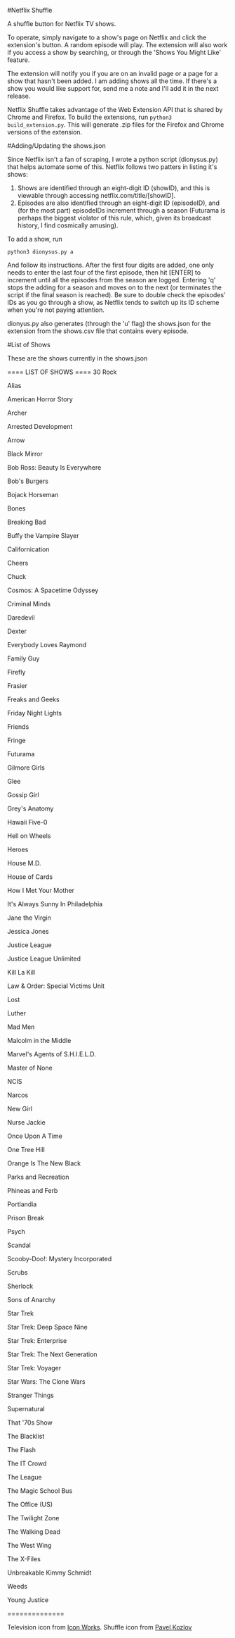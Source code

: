 #Netflix Shuffle

A shuffle button for Netflix TV shows.

To operate, simply navigate to a show's page on Netflix and click the extension's button. A random episode will play. The extension will also work if you access a show by searching, or through the 'Shows You Might Like' feature.

The extension will notify you if you are on an invalid page or a page for a show that hasn't been added. I am adding shows all the time. If there's a show you would like support for, send me a note and I'll add it in the next release.

Netflix Shuffle takes advantage of the Web Extension API that is shared by Chrome and Firefox. To build the extensions, run `python3 build_extension.py`. This will generate .zip files for the Firefox and Chrome versions of the extension.

#Adding/Updating the shows.json

Since Netflix isn't a fan of scraping, I wrote a python script (dionysus.py) that helps automate some of this. Netflix follows two patters in listing it's shows:

1. Shows are identified through an eight-digit ID (showID), and this is viewable through accessing netflix.com/title/[showID].
2. Episodes are also identified through an eight-digit ID (episodeID), and (for the most part) episodeIDs increment through a season (Futurama is perhaps the biggest violator of this rule, which, given its broadcast history, I find cosmically amusing).

To add a show, run

    python3 dionysus.py a

And follow its instructions. After the first four digits are added, one only needs to enter the last four of the first episode, then hit [ENTER] to increment until all the episodes from the season are logged. Entering 'q' stops the adding for a season and moves on to the next (or terminates the script if the final season is reached). Be sure to double check the episodes' IDs as you go through a show, as Netflix tends to switch up its ID scheme when you're not paying attention.

dionyus.py also generates (through the 'u' flag) the shows.json for the extension from the shows.csv file that contains every episode.

#List of Shows

These are the shows currently in the shows.json

==== LIST OF SHOWS ====
30 Rock

Alias

American Horror Story

Archer

Arrested Development

Arrow

Black Mirror

Bob Ross: Beauty Is Everywhere

Bob's Burgers

Bojack Horseman

Bones

Breaking Bad

Buffy the Vampire Slayer

Californication

Cheers

Chuck

Cosmos: A Spacetime Odyssey

Criminal Minds

Daredevil

Dexter

Everybody Loves Raymond

Family Guy

Firefly

Frasier

Freaks and Geeks

Friday Night Lights

Friends

Fringe

Futurama

Gilmore Girls

Glee

Gossip Girl

Grey's Anatomy

Hawaii Five-0

Hell on Wheels

Heroes

House M.D.

House of Cards

How I Met Your Mother

It's Always Sunny In Philadelphia

Jane the Virgin

Jessica Jones

Justice League

Justice League Unlimited

Kill La Kill

Law & Order: Special Victims Unit

Lost

Luther

Mad Men

Malcolm in the Middle

Marvel's Agents of S.H.I.E.L.D.

Master of None

NCIS

Narcos

New Girl

Nurse Jackie

Once Upon A Time

One Tree Hill

Orange Is The New Black

Parks and Recreation

Phineas and Ferb

Portlandia

Prison Break

Psych

Scandal

Scooby-Doo!: Mystery Incorporated

Scrubs

Sherlock

Sons of Anarchy

Star Trek

Star Trek: Deep Space Nine

Star Trek: Enterprise

Star Trek: The Next Generation

Star Trek: Voyager

Star Wars: The Clone Wars

Stranger Things

Supernatural

That '70s Show

The Blacklist

The Flash

The IT Crowd

The League

The Magic School Bus

The Office (US)

The Twilight Zone

The Walking Dead

The West Wing

The X-Files

Unbreakable Kimmy Schmidt

Weeds

Young Justice

==============

Television icon from [Icon Works](http://www.flaticon.com/authors/icon-works). Shuffle icon from [Pavel Kozlov](http://www.flaticon.com/authors/pavel-kozlov)
